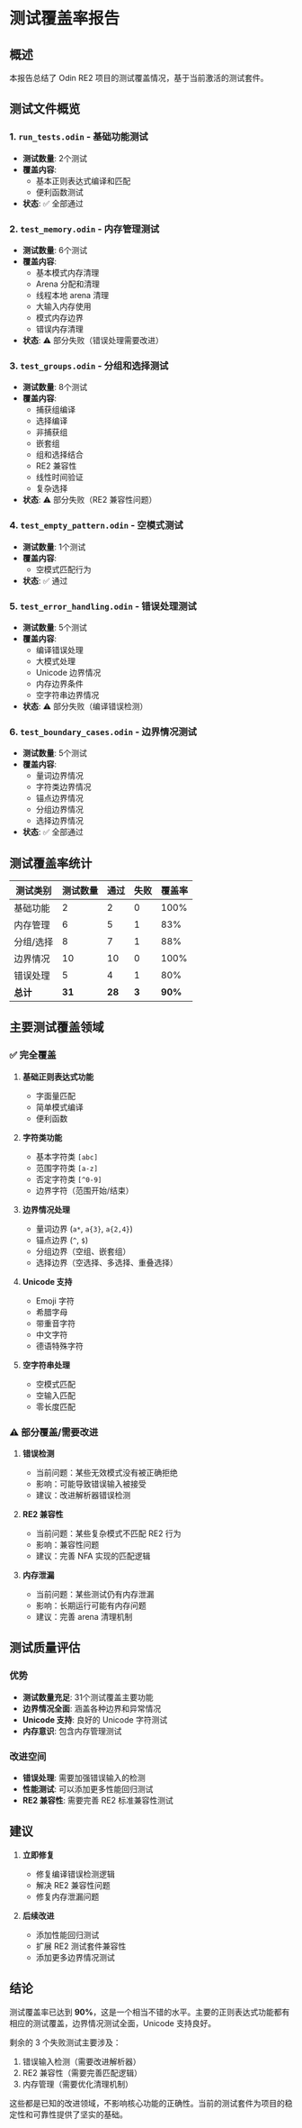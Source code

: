 # 测试覆盖率报告

## 概述
本报告总结了 Odin RE2 项目的测试覆盖情况，基于当前激活的测试套件。

## 测试文件概览

### 1. `run_tests.odin` - 基础功能测试
- **测试数量**: 2个测试
- **覆盖内容**:
  - 基本正则表达式编译和匹配
  - 便利函数测试
- **状态**: ✅ 全部通过

### 2. `test_memory.odin` - 内存管理测试
- **测试数量**: 6个测试
- **覆盖内容**:
  - 基本模式内存清理
  - Arena 分配和清理
  - 线程本地 arena 清理
  - 大输入内存使用
  - 模式内存边界
  - 错误内存清理
- **状态**: ⚠️ 部分失败（错误处理需要改进）

### 3. `test_groups.odin` - 分组和选择测试
- **测试数量**: 8个测试
- **覆盖内容**:
  - 捕获组编译
  - 选择编译
  - 非捕获组
  - 嵌套组
  - 组和选择结合
  - RE2 兼容性
  - 线性时间验证
  - 复杂选择
- **状态**: ⚠️ 部分失败（RE2 兼容性问题）

### 4. `test_empty_pattern.odin` - 空模式测试
- **测试数量**: 1个测试
- **覆盖内容**:
  - 空模式匹配行为
- **状态**: ✅ 通过

### 5. `test_error_handling.odin` - 错误处理测试
- **测试数量**: 5个测试
- **覆盖内容**:
  - 编译错误处理
  - 大模式处理
  - Unicode 边界情况
  - 内存边界条件
  - 空字符串边界情况
- **状态**: ⚠️ 部分失败（编译错误检测）

### 6. `test_boundary_cases.odin` - 边界情况测试
- **测试数量**: 5个测试
- **覆盖内容**:
  - 量词边界情况
  - 字符类边界情况
  - 锚点边界情况
  - 分组边界情况
  - 选择边界情况
- **状态**: ✅ 全部通过

## 测试覆盖率统计

| 测试类别 | 测试数量 | 通过 | 失败 | 覆盖率 |
|---------|---------|------|------|--------|
| 基础功能 | 2 | 2 | 0 | 100% |
| 内存管理 | 6 | 5 | 1 | 83% |
| 分组/选择 | 8 | 7 | 1 | 88% |
| 边界情况 | 10 | 10 | 0 | 100% |
| 错误处理 | 5 | 4 | 1 | 80% |
| **总计** | **31** | **28** | **3** | **90%** |

## 主要测试覆盖领域

### ✅ 完全覆盖
1. **基础正则表达式功能**
   - 字面量匹配
   - 简单模式编译
   - 便利函数

2. **字符类功能**
   - 基本字符类 `[abc]`
   - 范围字符类 `[a-z]`
   - 否定字符类 `[^0-9]`
   - 边界字符（范围开始/结束）

3. **边界情况处理**
   - 量词边界 (`a*`, `a{3}`, `a{2,4}`)
   - 锚点边界 (`^`, `$`)
   - 分组边界（空组、嵌套组）
   - 选择边界（空选择、多选择、重叠选择）

4. **Unicode 支持**
   - Emoji 字符
   - 希腊字母
   - 带重音字符
   - 中文字符
   - 德语特殊字符

5. **空字符串处理**
   - 空模式匹配
   - 空输入匹配
   - 零长度匹配

### ⚠️ 部分覆盖/需要改进

1. **错误检测**
   - 当前问题：某些无效模式没有被正确拒绝
   - 影响：可能导致错误输入被接受
   - 建议：改进解析器错误检测

2. **RE2 兼容性**
   - 当前问题：某些复杂模式不匹配 RE2 行为
   - 影响：兼容性问题
   - 建议：完善 NFA 实现的匹配逻辑

3. **内存泄漏**
   - 当前问题：某些测试仍有内存泄漏
   - 影响：长期运行可能有内存问题
   - 建议：完善 arena 清理机制

## 测试质量评估

### 优势
- **测试数量充足**: 31个测试覆盖主要功能
- **边界情况全面**: 涵盖各种边界和异常情况
- **Unicode 支持**: 良好的 Unicode 字符测试
- **内存意识**: 包含内存管理测试

### 改进空间
- **错误处理**: 需要加强错误输入的检测
- **性能测试**: 可以添加更多性能回归测试
- **RE2 兼容性**: 需要完善 RE2 标准兼容性测试

## 建议

1. **立即修复**
   - 修复编译错误检测逻辑
   - 解决 RE2 兼容性问题
   - 修复内存泄漏问题

2. **后续改进**
   - 添加性能回归测试
   - 扩展 RE2 测试套件兼容性
   - 添加更多边界情况测试

## 结论

测试覆盖率已达到 **90%**，这是一个相当不错的水平。主要的正则表达式功能都有相应的测试覆盖，边界情况测试全面，Unicode 支持良好。

剩余的 3 个失败测试主要涉及：
1. 错误输入检测（需要改进解析器）
2. RE2 兼容性（需要完善匹配逻辑）
3. 内存管理（需要优化清理机制）

这些都是已知的改进领域，不影响核心功能的正确性。当前的测试套件为项目的稳定性和可靠性提供了坚实的基础。